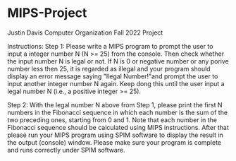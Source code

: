 # MIPS-Project
Justin Davis Computer Organization Fall 2022 Project

Instructions:
Step 1: 
Please write a MIPS program to prompt the user to input a integer number N (N >= 25) from the console. Then check whether the input number N is legal or not. If N is  0 or negative number or any porive number less then 25, it is regarded as illegal and your program should display an error message saying "Ilegal Number!"and prompt the user to input another integer number N again. Keep dong this until the user input a legal number N (i.e., a positive integer >= 25). 

Step 2:
With the legal number N above from Step 1, please print the first N numbers in the Fibonacci sequence in which each number is the sum of the two preceding ones, starting from 0 and 1. Note that each number in the Fibonacci sequence should be calculated using MIPS instructions. After that please run your MIPS program using SPIM software to display the result in the output (console) window. Please make sure your program is complete and runs correctly under SPIM software. 
